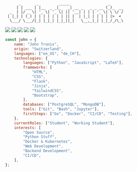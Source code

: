 ```text
      _       _         _____                 _
     | | ___ | |__  _ _|_   _| __ _   _ _ __ (_)_  __
  _  | |/ _ \| '_ \| '_ \| || '__| | | | '_ \| \ \/ /
 | |_| | (_) | | | | | | | || |  | |_| | | | | |>  <
  \___/ \___/|_| |_|_| |_|_||_|   \__,_|_| |_|_/_/\_\
```

![](https://komarev.com/ghpvc/?username=JohnTrunix&color=blueviolet&style=flat-square&label=Profile+Views)
![](https://img.shields.io/github/followers/JohnTrunix?color=blueviolet&label=Followers&style=flat-square)
![](https://img.shields.io/github/stars/JohnTrunix?color=blueviolet&label=Stars&style=flat-square)
[![](https://img.shields.io/badge/linkedin-%230077B5.svg?style=flat-square&logo=linkedin&logoColor=white)](https://www.linkedin.com/in/john-truninger/)
[![](https://img.shields.io/badge/website-%2312100E.svg?style=flat-square&logo=gitbook&logoColor=white)](https://johntrunix.github.io/brain-cache)

```js
const john = {
    name: "John Trunix",
    origin: "Switzerland",
    languages: ["en_US", "de_CH"],
    technologies: {
        languages: ["Python", "JavaScript", "LaTeX"],
        frameworks: [
            "HTML",
            "CSS",
            "Flask",
            "Jinja",
            "TailwindCSS",
            "Bootstrap",
        ],
        databases: ["PostgreSQL", "MongoDB"],
        tools: ["Git", "Bash", "Jupyter"],
        firstSteps: ["Go", "Docker", "CI/CD", "Testing"],
    },
    currentRoles: ["Student", "Working Student"],
    interests: [
        "Open Source",
        "Python Stuff",
        "Docker & Kubernetes",
        "Web Development",
        "Backend Development",
        "CI/CD",
    ],
};
```
